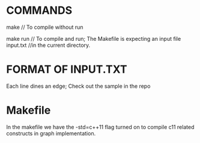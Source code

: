 COMMANDS
========

make // To compile without run

make run  // To compile and run; The Makefile is expecting an input file input.txt 
          //in the current directory.
          
FORMAT OF INPUT.TXT
=====================
Each line dines an edge; Check out the sample in the repo


Makefile
========
In the makefile we have the -std=c++11 flag turned on to compile c11 related constructs in graph implementation.
